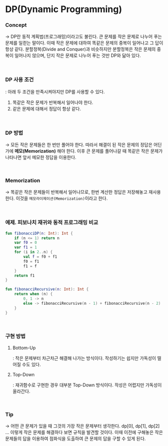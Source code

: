 # DP(Dynamic Programming)

### Concept

→ DP란 동적 계획법(프로그래밍)이라고도 불린다. 큰 문제를 작은 문제로 나누어 푸는 문제를 일컫는 말이다. 이때 작은 문제에 대하여 똑같은 문제의 중복이 일어나고 그 답이 항상 같다. 분할정복(Divide and Conquer)과 비슷하지만 분할정복은 작은 문제의 중복이 일어나지 않으며, 단지 작은 문제로 나누어 푸는 것만 DP와 닮아 있다.

<br>

### DP 사용 조건

: 아래 두 조건을 만족시켜야지만 DP를 사용할 수 있다.

1. 똑같은 작은 문제가 반복해서 일어나야 한다.
2. 같은 문제에 대해서 정답이 항상 같다.

<br>

### DP 방법

→ 모든 작은 문제들은  한 번만 풀어야 한다. 따라서 해결이 된 작은 문제의 정답은 어딘가에 **메모(Memorization)** 해야 한다. 이후 큰 문제를 풀어나갈 때 똑같은 작은 문제가 나타나면 앞서 메모한 정답을 이용한다.

<br>

### Memorization

→ 똑같은 작은 문제들이 반복해서 일어나므로, 한번 계산한 정답은 저장해놓고 재사용한다. 이것을 `메모라이제이션(Memorization)`이라고 한다.

<br>

### 예제. 피보나치 재귀와 동적 프로그래밍 비교

```kotlin
fun fibonacciDP(n: Int): Int {
    if (n <= 1) return n
    var f0 = 0
    var f1 = 1
    for (i in 2..n) {
        val f = f0 + f1
        f0 = f1
        f1 = f
    }
    return f1
}
```

```kotlin
fun fibonacciRecursive(n: Int): Int {
    return when (n) {
        0, 1 -> n
        else -> fibonacciRecursive(n - 1) + fibonacciRecursive(n - 2)
    }
}
```

<br>

### 구현 방법

1. Bottom-Up
    
    : 작은 문제부터 차근차근 해결해 나가는 방식이다. 작성하기는 쉽지만 가독성이 떨어질 수도 있다.
    
2. Top-Down
    
    : 재귀함수로 구현한 경우 대부분 Top-Down 방식이다. 작성은 어렵지만 가독성이 올라간다.
    
<br>

### Tip

→ 어떤 큰 문제가 있을 때 그것의 가장 작은 문제부터 생각한다. dp[0], dp[1], dp[2] … 이렇게 작은 문제를 해결하다 보면 규칙을 발견할 것이다. 이때 이전에 구해놓은 작은 문제들의 답을 이용하여 점화식을 도출하여 큰 문제의 답을 구할 수 있게 된다.